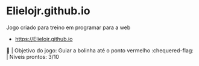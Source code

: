 # Elielojr.github.io
Jogo criado para treino em programar para a web

- https://Elielojr.github.io

:pushpin: | Objetivo do jogo: Guiar a bolinha até o ponto vermelho
:chequered-flag: | Níveis prontos: 3/10 
